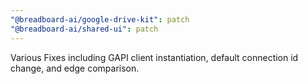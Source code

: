 ```yaml
---
"@breadboard-ai/google-drive-kit": patch
"@breadboard-ai/shared-ui": patch
---
```


Various Fixes including GAPI client instantiation, default connection id change,
and edge comparison.
